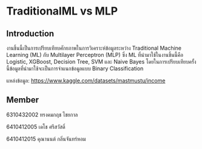 # TraditionalML vs MLP

## Introduction

งานชิ้นนี้เป็นการเปรียบเทียบศักยภาพในการวิเคราะห์ข้อมูลระหว่าง Traditional Machine Learning (ML) กับ Multilayer Perceptron (MLP) ซึ่ง ML ที่นำมาใช้ในงานชิ้นนี้คือ Logistic, XGBoost, Decision Tree, SVM และ Naive Bayes โดยในการเปรียบเทียบครั้งนี้ข้อมูลที่นำมาใช้จะเป็นการจำแนกข้อมูลแบบ Binary Classification 

แหล่งข้อมูล: https://www.kaggle.com/datasets/mastmustu/income

## Member
6310432002  ทรงคมกฤช ไชยกาล 

6410412005  เดโช ศรีสวัสดิ์ 

6410412015  คุณานนต์ กลิ่นจันทร์หอม
